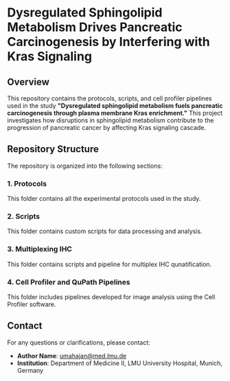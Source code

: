# Dysregulated Sphingolipid Metabolism Drives Pancreatic Carcinogenesis by Interfering with Kras Signaling

## Overview
This repository contains the protocols, scripts, and cell profiler pipelines used in the study **"Dysregulated sphingolipid metabolism fuels pancreatic carcinogenesis through plasma membrane Kras enrichment."** This project investigates how disruptions in sphingolipid metabolism contribute to the progression of pancreatic cancer by affecting Kras signaling cascade.

## Repository Structure
The repository is organized into the following sections:

### 1. Protocols
This folder contains all the experimental protocols used in the study. 

### 2. Scripts
This folder contains custom scripts for data processing and analysis.

### 3. Multiplexing IHC
This folder contains scripts and pipeline for multiplex IHC qunatification.

### 4. Cell Profiler and QuPath Pipelines
This folder includes pipelines developed for image analysis using the Cell Profiler software. 

## Contact
For any questions or clarifications, please contact:

- **Author Name**: umahajan@med.lmu.de
- **Institution**: Department of Medicine II, LMU University Hospital, Munich, Germany
